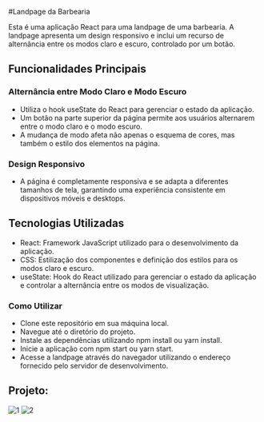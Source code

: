 #Landpage da Barbearia

Esta é uma aplicação React para uma landpage de uma barbearia. A landpage apresenta um design responsivo e inclui um recurso de alternância entre os modos claro e escuro, controlado por um botão.

## Funcionalidades Principais

### Alternância entre Modo Claro e Modo Escuro
- Utiliza o hook useState do React para gerenciar o estado da aplicação.
- Um botão na parte superior da página permite aos usuários alternarem entre o modo claro e o modo escuro.
- A mudança de modo afeta não apenas o esquema de cores, mas também o estilo dos elementos na página.

### Design Responsivo
- A página é completamente responsiva e se adapta a diferentes tamanhos de tela, garantindo uma experiência consistente em dispositivos móveis e desktops.

## Tecnologias Utilizadas
- React: Framework JavaScript utilizado para o desenvolvimento da aplicação.
- CSS: Estilização dos componentes e definição dos estilos para os modos claro e escuro.
- useState: Hook do React utilizado para gerenciar o estado da aplicação e controlar a alternância entre os modos de visualização.

### Como Utilizar
- Clone este repositório em sua máquina local.
- Navegue até o diretório do projeto.
- Instale as dependências utilizando npm install ou yarn install.
- Inicie a aplicação com npm start ou yarn start.
- Acesse a landpage através do navegador utilizando o endereço fornecido pelo servidor de desenvolvimento.

## Projeto: 

![1](https://github.com/alands1999/ProjetoReact-Landpage-barbearia/assets/150439841/891eae05-836e-4460-98c5-4bf320d4a676)
![2](https://github.com/alands1999/ProjetoReact-Landpage-barbearia/assets/150439841/0f848c48-bd13-4505-96cd-81bb87ab70f6)
